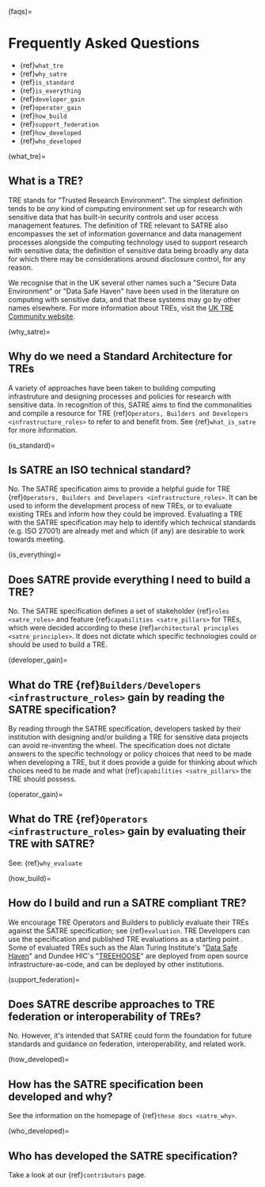(faqs)=

# Frequently Asked Questions

- {ref}`what_tre`
- {ref}`why_satre`
- {ref}`is_standard`
- {ref}`is_everything`
- {ref}`developer_gain`
- {ref}`operator_gain`
- {ref}`how_build`
- {ref}`support_federation`
- {ref}`how_developed`
- {ref}`who_developed`

(what_tre)=

## What is a TRE?

TRE stands for "Trusted Research Environment". The simplest definition tends to be *any* kind of computing environment set up for research with sensitive data that has built-in security controls and user access management features. The definition of TRE relevant to SATRE also encompasses the set of information governance and data management processes alongside the computing technology used to support research with sensitive data; the definition of sensitive data being broadly any data for which there may be considerations around disclosure control, for any reason.

We recognise that in the UK several other names such a "Secure Data Environment" or "Data Safe Haven" have been used in the literature on computing with sensitive data, and that these systems may go by other names elsewhere. For more information about TREs, visit the [UK TRE Community website](https://www.uktre.org/en/latest/).

(why_satre)=

## Why do we need a Standard Architecture for TREs

A variety of approaches have been taken to building computing infrastruture and designing processes and policies for research with sensitive data. In recognition of this, SATRE aims to find the commonalities and compile a resource for TRE {ref}`Operators, Builders and Developers <infrastructure_roles>` to refer to and benefit from. See {ref}`what_is_satre` for more information.

(is_standard)=

## Is SATRE an ISO technical standard?

No. The SATRE specification aims to provide a helpful guide for TRE {ref}`Operators, Builders and Developers <infrastructure_roles>`. It can be used to inform the development process of new TREs, or to evaluate existing TREs and inform how they could be improved. Evaluating a TRE with the SATRE specification may help to identify which technical standards (e.g. ISO 27001) are already met and which (if any) are desirable to work towards meeting.

(is_everything)=

## Does SATRE provide everything I need to build a TRE?

No. The SATRE specification defines a set of stakeholder {ref}`roles <satre_roles>` and feature {ref}`capabilities <satre_pillars>` for TREs, which were decided according to these {ref}`architectural principles <satre_principles>`. It does not dictate which specific technologies could or should be used to build a TRE.

(developer_gain)=

## What do TRE {ref}`Builders/Developers <infrastructure_roles>` gain by reading the SATRE specification?

By reading through the SATRE specification, developers tasked by their institution with designing and/or building a TRE for sensitive data projects can avoid re-inventing the wheel. The specification does not dictate answers to the specific technology or policy choices that need to be made when developing a TRE, but it does provide a guide for thinking about which choices need to be made and what {ref}`capabilities <satre_pillars>` the TRE should possess.

(operator_gain)=

## What do TRE {ref}`Operators <infrastructure_roles>` gain by evaluating their TRE with SATRE?

See: {ref}`why_evaluate`

(how_build)=

## How do I build and run a SATRE compliant TRE?

We encourage TRE Operators and Builders to publicly evaluate their TREs against the SATRE specification; see {ref}`evaluation`. TRE Developers can use the specification and published TRE evaluations as a starting point . Some of evaluated TREs such as the Alan Turing Institute's "[Data Safe Haven](https://data-safe-haven.readthedocs.io/en/latest/)" and Dundee HIC's "[TREEHOOSE](https://github.com/HicResearch/TREEHOOSE/)" are deployed from open source infrastructure-as-code, and can be deployed by other institutions.

(support_federation)=

## Does SATRE describe approaches to TRE federation or interoperability of TREs?

No. However, it's intended that SATRE could form the foundation for future standards and guidance on federation, interoperability, and related work.

<!-- If you are interested in getting involved in these discussion please .... contact DARE? A federation WG? Another project? UKTRE mailing list? -->

(how_developed)=

## How has the SATRE specification been developed and why?

See the information on the homepage of {ref}`these docs <satre_why>`.

(who_developed)=

## Who has developed the SATRE specification?

Take a look at our {ref}`contributors` page.
